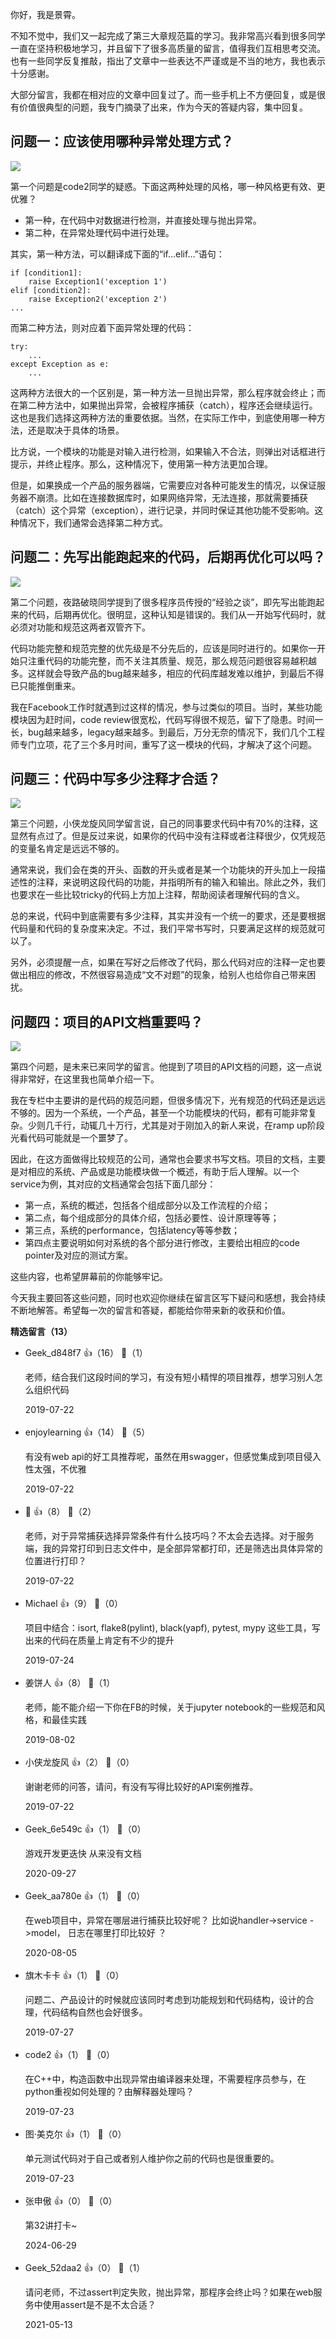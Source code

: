 你好，我是景霄。

不知不觉中，我们又一起完成了第三大章规范篇的学习。我非常高兴看到很多同学一直在坚持积极地学习，并且留下了很多高质量的留言，值得我们互相思考交流。也有一些同学反复推敲，指出了文章中一些表达不严谨或是不当的地方，我也表示十分感谢。

大部分留言，我都在相对应的文章中回复过了。而一些手机上不方便回复，或是很有价值很典型的问题，我专门摘录了出来，作为今天的答疑内容，集中回复。

## 问题一：应该使用哪种异常处理方式？

![](https://static001.geekbang.org/resource/image/c7/42/c766890764672c7c924092d9dfd0c942.png?wh=1418%2A368)

第一个问题是code2同学的疑惑。下面这两种处理的风格，哪一种风格更有效、更优雅？

- 第一种，在代码中对数据进行检测，并直接处理与抛出异常。
- 第二种，在异常处理代码中进行处理。

其实，第一种方法，可以翻译成下面的“if…elif…”语句：

```
if [condition1]:
    raise Exception1('exception 1')
elif [condition2]:
    raise Exception2('exception 2')
...
```

而第二种方法，则对应着下面异常处理的代码：

```
try:
    ...
except Exception as e:
    ...
```

这两种方法很大的一个区别是，第一种方法一旦抛出异常，那么程序就会终止；而在第二种方法中，如果抛出异常，会被程序捕获（catch），程序还会继续运行。这也是我们选择这两种方法的重要依据。当然，在实际工作中，到底使用哪一种方法，还是取决于具体的场景。

比方说，一个模块的功能是对输入进行检测，如果输入不合法，则弹出对话框进行提示，并终止程序。那么，这种情况下，使用第一种方法更加合理。

但是，如果换成一个产品的服务器端，它需要应对各种可能发生的情况，以保证服务器不崩溃。比如在连接数据库时，如果网络异常，无法连接，那就需要捕获（catch）这个异常（exception），进行记录，并同时保证其他功能不受影响。这种情况下，我们通常会选择第二种方式。

## 问题二：先写出能跑起来的代码，后期再优化可以吗？

![](https://static001.geekbang.org/resource/image/d5/b0/d5efddbe80757e61e33596ce41440bb0.png?wh=1436%2A586)

第二个问题，夜路破晓同学提到了很多程序员传授的“经验之谈”，即先写出能跑起来的代码，后期再优化。很明显，这种认知是错误的。我们从一开始写代码时，就必须对功能和规范这两者双管齐下。

代码功能完整和规范完整的优先级是不分先后的，应该是同时进行的。如果你一开始只注重代码的功能完整，而不关注其质量、规范，那么规范问题很容易越积越多。这样就会导致产品的bug越来越多，相应的代码库越发难以维护，到最后不得已只能推倒重来。

我在Facebook工作时就遇到过这样的情况，参与过类似的项目。当时，某些功能模块因为赶时间，code review很宽松，代码写得很不规范，留下了隐患。时间一长，bug越来越多，legacy越来越多。到最后，万分无奈的情况下，我们几个工程师专门立项，花了三个多月时间，重写了这一模块的代码，才解决了这个问题。

## 问题三：代码中写多少注释才合适？

![](https://static001.geekbang.org/resource/image/f2/71/f22b2ec07051b244ed4a852189745671.png?wh=1464%2A364)

第三个问题，小侠龙旋风同学留言说，自己的同事要求代码中有70%的注释，这显然有点过了。但是反过来说，如果你的代码中没有注释或者注释很少，仅凭规范的变量名肯定是远远不够的。

通常来说，我们会在类的开头、函数的开头或者是某一个功能块的开头加上一段描述性的注释，来说明这段代码的功能，并指明所有的输入和输出。除此之外，我们也要求在一些比较tricky的代码上方加上注释，帮助阅读者理解代码的含义。

总的来说，代码中到底需要有多少注释，其实并没有一个统一的要求，还是要根据代码量和代码的复杂度来决定。不过，我们平常书写时，只要满足这样的规范就可以了。

另外，必须提醒一点，如果在写好之后修改了代码，那么代码对应的注释一定也要做出相应的修改，不然很容易造成“文不对题”的现象，给别人也给你自己带来困扰。

## 问题四：项目的API文档重要吗？

![](https://static001.geekbang.org/resource/image/fc/c5/fc59ac08ab33764afa439056e75acac5.png?wh=1450%2A374)

第四个问题，是未来已来同学的留言。他提到了项目的API文档的问题，这一点说得非常好，在这里我也简单介绍一下。

我在专栏中主要讲的是代码的规范问题，但很多情况下，光有规范的代码还是远远不够的。因为一个系统，一个产品，甚至一个功能模块的代码，都有可能非常复杂。少则几千行，动辄几十万行，尤其是对于刚加入的新人来说，在ramp up阶段光看代码可能就是一个噩梦了。

因此，在这方面做得比较规范的公司，通常也会要求书写文档。项目的文档，主要是对相应的系统、产品或是功能模块做一个概述，有助于后人理解。以一个service为例，其对应的文档通常会包括下面几部分：

- 第一点，系统的概述，包括各个组成部分以及工作流程的介绍；
- 第二点，每个组成部分的具体介绍，包括必要性、设计原理等等；
- 第三点，系统的performance，包括latency等等参数；
- 第四点主要说明如何对系统的各个部分进行修改，主要给出相应的code pointer及对应的测试方案。

这些内容，也希望屏幕前的你能够牢记。

今天我主要回答这些问题，同时也欢迎你继续在留言区写下疑问和感想，我会持续不断地解答。希望每一次的留言和答疑，都能给你带来新的收获和价值。
<div><strong>精选留言（13）</strong></div><ul>
<li><span>Geek_d848f7</span> 👍（16） 💬（1）<p>老师，结合我们这段时间的学习，有没有短小精悍的项目推荐，想学习别人怎么组织代码</p>2019-07-22</li><br/><li><span>enjoylearning</span> 👍（14） 💬（5）<p>有没有web api的好工具推荐呢，虽然在用swagger，但感觉集成到项目侵入性太强，不优雅</p>2019-07-22</li><br/><li><span></span> 👍（8） 💬（2）<p>老师，对于异常捕获选择异常条件有什么技巧吗？不太会去选择。对于服务端，我的异常打印到日志文件中，是全部异常都打印，还是筛选出具体异常的位置进行打印？</p>2019-07-22</li><br/><li><span>Michael</span> 👍（9） 💬（0）<p>项目中结合：isort, flake8(pylint), black(yapf), pytest, mypy 这些工具，写出来的代码在质量上肯定有不少的提升</p>2019-07-24</li><br/><li><span>姜饼人</span> 👍（8） 💬（1）<p>老师，能不能介绍一下你在FB的时候，关于jupyter notebook的一些规范和风格，和最佳实践</p>2019-08-02</li><br/><li><span>小侠龙旋风</span> 👍（2） 💬（0）<p>谢谢老师的问答，请问，有没有写得比较好的API案例推荐。</p>2019-07-22</li><br/><li><span>Geek_6e549c</span> 👍（1） 💬（0）<p>游戏开发更迭快 从来没有文档</p>2020-09-27</li><br/><li><span>Geek_aa780e</span> 👍（1） 💬（0）<p>在web项目中，异常在哪层进行捕获比较好呢？ 比如说handler-&gt;service -&gt;model， 日志在哪里打印比较好 ？</p>2020-08-05</li><br/><li><span>旗木卡卡</span> 👍（1） 💬（0）<p>问题二、产品设计的时候就应该同时考虑到功能规划和代码结构，设计的合理，代码结构自然也会好很多。</p>2019-07-27</li><br/><li><span>code2</span> 👍（1） 💬（0）<p>在C++中，构造函数中出现异常由编译器来处理，不需要程序员参与，在python重视如何处理的？由解释器处理吗？</p>2019-07-23</li><br/><li><span>图·美克尔</span> 👍（1） 💬（0）<p>单元测试代码对于自己或者别人维护你之前的代码也是很重要的。</p>2019-07-23</li><br/><li><span>张申傲</span> 👍（0） 💬（0）<p>第32讲打卡~</p>2024-06-29</li><br/><li><span>Geek_52daa2</span> 👍（0） 💬（1）<p>请问老师，不过assert判定失败，抛出异常，那程序会终止吗？如果在web服务中使用assert是不是不太合适？</p>2021-05-13</li><br/>
</ul>